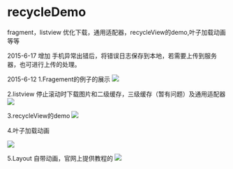 # recycleDemo
 fragment，listview 优化下载，通用适配器，recycleView的demo,叶子加载动画等等

2015-6-17 增加 手机异常出错后，将错误日志保存到本地，若需要上传到服务器，也可进行上传的处理。

2015-6-12
1.Fragement的例子的展示
![](http://a2.qpic.cn/psb?/V13Kv6ef3CGcA0/yhiVThmpUXv2.R.8*zrAbETcmlDy*MhjGQD8ODLe*gM!/b/dCUAAAAAAAAA&bo=6gSyAwAAAAACYRo!&rf=viewer_4)

2.listview 停止滚动时下载图片和二级缓存，三级缓存（暂有问题）及通用适配器
![](http://a3.qpic.cn/psb?/V13Kv6ef3CGcA0/7MyfCV4eFMvfJVDjAaoA4gKqMOgUyYZOcpYuISBb.5w!/b/dCAAAAAAAAAA&bo=6gSyAwAAAAACmuE!&rf=viewer_4)

3.recycleView的demo
![](http://a2.qpic.cn/psb?/V13Kv6ef3CGcA0/43.Eb.9AGh.hDvs25LiCZHnUik0L7dpd4Mpk80qjzrM!/b/dCUAAAAAAAAA&bo=SwXCAwAAAAAC.lE!&rf=viewer_4)

4.叶子加载动画

![](http://a2.qpic.cn/psb?/V13Kv6ef3CGcA0/yB7aV9BTq3iMpIC0CiHpUrzThNURRZsLeJ.wwLb2yw4!/b/dCgAAAAAAAAA&bo=6gSyAwAAAAAC*4Q!&rf=viewer_4)

5.Layout 自带动画，官网上提供教程的
![](http://a2.qpic.cn/psb?/V13Kv6ef3CGcA0/sNFlVAebtraOQBcYOmrAAO6bfiQLSgKWzJBmc.8nn*0!/b/dCUAAAAAAAAA&bo=uQLCAwAAAAACm8U!&rf=viewer_4)
